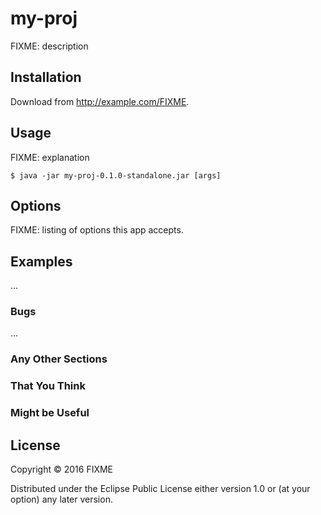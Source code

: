 # my-proj

FIXME: description

## Installation

Download from http://example.com/FIXME.

## Usage

FIXME: explanation

    $ java -jar my-proj-0.1.0-standalone.jar [args]

## Options

FIXME: listing of options this app accepts.

## Examples

...

### Bugs

...

### Any Other Sections
### That You Think
### Might be Useful

## License

Copyright © 2016 FIXME

Distributed under the Eclipse Public License either version 1.0 or (at
your option) any later version.
